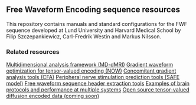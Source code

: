 ﻿## Free Waveform Encoding sequence resources

This repository contains manuals and standard configurations for the FWF sequence developed at Lund University and Harvard Medical School by Filip Szczepankiewicz, Carl-Fredrik Westin and Markus Nilsson.

### Related resources
[Multidimensional analysis framework (MD-dMRI)](https://github.com/markus-nilsson/md-dmri)
[Gradient waveform optimization for tensor-valued encoding (NOW)](https://github.com/jsjol/NOW)
[Concomitant gradient analysis tools (CFA)](https://github.com/markus-nilsson/md-dmri/tree/master/tools/cfa)
[Peripheral nerve stimulation prediction tools (SAFE model)](https://github.com/filip-szczepankiewicz/safe_pns_prediction)
[Free waveform sequence header extraction tools](https://github.com/filip-szczepankiewicz/fwf_header_tools)
[Examples of brain protocols and performance at multiple systems](https://github.com/filip-szczepankiewicz/Szczepankiewicz_PONE_2019)
[Open source tensor-valued diffusion encoded data (coming soon)]()

